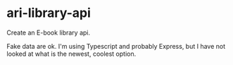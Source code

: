 # ari-library-api
Create an E-book library api.

Fake data are ok. I'm using Typescript and probably Express, but I have not looked at what is the newest, coolest option.